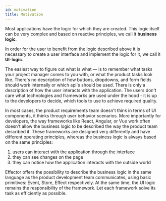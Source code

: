```yaml
---
id: motivation
title: Motivation
---
```


Most applications have the logic for which they are created.
This logic itself can be very complex and based on reactive principles, we call it **business logic**.

In order for the user to benefit from the logic described above it is necessary to create a user interface
and implement the logic for it, we call it **UI-logic**.

The easiest way to figure out what is what — is to remember what tasks your project manager comes to you with,
or what the product tasks look like.
There's no description of how buttons, dropdowns, and form fields should work internally or which api's should be used.
There is only a description of how the user interacts with the application.
The users don't care what technologies and frameworks are used under the hood - it is up to the developers to decide, which tools to use to achieve required quality.

In most cases, the product requirements team doesn't think in terms of UI components, it thinks through user behavior scenarios.
More importantly for developers, the way frameworks like React, Angular, or Vue work often doesn't allow
the business logic to be described the way the product team described it. These frameworks are designed very differently
and have different operating principles, whereas the business logic is always based on the same principles:
1. users can interact with the application through the interface
2. they can see changes on the page
3. they can notice how the application interacts with the outside world

Effector offers the possibility to describe the business logic in the same language as the product development team communicates,
using basic primitives: Event, Store, Effect respectively. At the same time, the UI logic remains the responsibility of the framework.
Let each framework solve its task as efficiently as possible.
